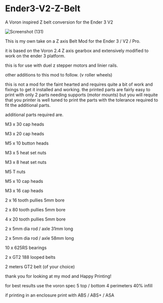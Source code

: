 # Ender3-V2-Z-Belt
 A Voron inspired Z belt conversion for the Ender 3 V2

 ![Screenshot (131)](https://github.com/Driftrotor/Ender3-V2-Z-Belt/assets/94327757/8125a61e-1f2d-49a0-90e4-a193535aad3b)

This is my own take on a Z axis Belt Mod for the Ender 3 / V2 / Pro.

it is based on the Voron 2.4 Z axis gearbox and extensively modified to work on the ender 3 platform.

this is for use with duel z stepper motors and linier rails.

other additions to this mod to follow. (v roller wheels)

this is not a mod for the faint hearted and requires quite a bit of work and fixings to get it installed and working. the printed parts are fairly easy to print with only 2 parts needing supports (motor mounts) but you will requite that you printer is well tuned to print the parts with the tolerance required to fit the additional parts.

additional parts required are.

M3 x 30 cap heads

M3 x 20 cap heads

M5 x 10 button heads

M3 x 5 heat set nuts

M3 x 8 heat set nuts

M5 T nuts

M5 x 10 cap heads

M3 x 16 cap heads

2 x 16 tooth pullies 5mm bore

2 x 80 tooth pullies 5mm bore

4 x 20 tooth pullies 5mm bore

2 x 5mm dia rod / axle 31mm long

2 x 5mm dia rod / axle 58mm long

10 x 625RS bearings

2 x GT2 188 looped belts

2 meters GT2 belt (of your choice)

thank you for looking at my mod and Happy Printing!

 
for best results use the voron spec
5 top / bottom
4 perimeters
40% infill

if printing in an enclosure print with ABS / ABS+ / ASA
